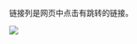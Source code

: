 链接列是网页中点击有跳转的链接。

![](http://ot891jgya.bkt.clouddn.com/Pasted%20image%20at%202017_10_10%2002_35%20PM.png)